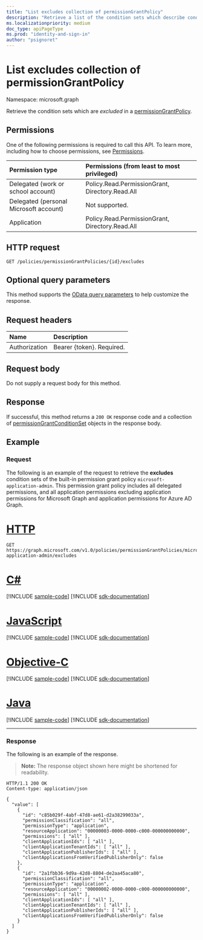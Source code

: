 ```yaml
---
title: "List excludes collection of permissionGrantPolicy"
description: "Retrieve a list of the condition sets which describe conditions under which a permission grant event is excluded in a permission grant policy."
ms.localizationpriority: medium
doc_type: apiPageType
ms.prod: "identity-and-sign-in"
author: "psignoret"
---
```


# List excludes collection of permissionGrantPolicy

Namespace: microsoft.graph

Retrieve the condition sets which are *excluded* in a [permissionGrantPolicy](../resources/permissiongrantpolicy.md).

## Permissions

One of the following permissions is required to call this API. To learn more, including how to choose permissions, see [Permissions](/graph/permissions-reference).

|Permission type      | Permissions (from least to most privileged)              |
|:--------------------|:---------------------------------------------------------|
|Delegated (work or school account) | Policy.Read.PermissionGrant, Directory.Read.All |
|Delegated (personal Microsoft account) | Not supported.    |
|Application | Policy.Read.PermissionGrant, Directory.Read.All |

## HTTP request

<!-- { "blockType": "ignored" } -->
```http
GET /policies/permissionGrantPolicies/{id}/excludes
```

## Optional query parameters

This method supports the [OData query parameters](/graph/query-parameters) to help customize the response.

## Request headers

| Name           | Description                |
|:---------------|:---------------------------|
| Authorization  | Bearer {token}. Required.  |

## Request body

Do not supply a request body for this method.

## Response

If successful, this method returns a `200 OK` response code and a collection of [permissionGrantConditionSet](../resources/permissiongrantconditionset.md) objects in the response body.

## Example

### Request

The following is an example of the request to retrieve the **excludes** condition sets of the built-in permission grant policy `microsoft-application-admin`. This permission grant policy includes all delegated permissions, and all application permissions excluding application permissions for Microsoft Graph and application permissions for Azure AD Graph.



# [HTTP](#tab/http)
<!-- {
  "blockType": "request",
  "name": "permissiongrantpolicy_get_excludes"
}-->

```msgraph-interactive
GET https://graph.microsoft.com/v1.0/policies/permissionGrantPolicies/microsoft-application-admin/excludes
```
# [C#](#tab/csharp)
[!INCLUDE [sample-code](../includes/snippets/csharp/permissiongrantpolicy-get-excludes-csharp-snippets.md)]
[!INCLUDE [sdk-documentation](../includes/snippets/snippets-sdk-documentation-link.md)]

# [JavaScript](#tab/javascript)
[!INCLUDE [sample-code](../includes/snippets/javascript/permissiongrantpolicy-get-excludes-javascript-snippets.md)]
[!INCLUDE [sdk-documentation](../includes/snippets/snippets-sdk-documentation-link.md)]

# [Objective-C](#tab/objc)
[!INCLUDE [sample-code](../includes/snippets/objc/permissiongrantpolicy-get-excludes-objc-snippets.md)]
[!INCLUDE [sdk-documentation](../includes/snippets/snippets-sdk-documentation-link.md)]

# [Java](#tab/java)
[!INCLUDE [sample-code](../includes/snippets/java/permissiongrantpolicy-get-excludes-java-snippets.md)]
[!INCLUDE [sdk-documentation](../includes/snippets/snippets-sdk-documentation-link.md)]

---


### Response

The following is an example of the response.

> **Note:** The response object shown here might be shortened for readability.

<!-- {
  "blockType": "response",
  "truncated": true,
  "@odata.type": "microsoft.graph.permissionGrantConditionSet",
  "isCollection": true
} -->

```http
HTTP/1.1 200 OK
Content-type: application/json

{
  "value": [
    {
      "id": "c85b029f-4abf-47d8-ae61-d2a38299033a",
      "permissionClassification": "all",
      "permissionType": "application",
      "resourceApplication": "00000003-0000-0000-c000-000000000000",
      "permissions": [ "all" ],
      "clientApplicationIds": [ "all" ],
      "clientApplicationTenantIds": [ "all" ],
      "clientApplicationPublisherIds": [ "all" ],
      "clientApplicationsFromVerifiedPublisherOnly": false
    },
    {
      "id": "2a1fbb36-9d9a-42d8-8804-de2aa45aca80",
      "permissionClassification": "all",
      "permissionType": "application",
      "resourceApplication": "00000002-0000-0000-c000-000000000000",
      "permissions": [ "all" ],
      "clientApplicationIds": [ "all" ],
      "clientApplicationTenantIds": [ "all" ],
      "clientApplicationPublisherIds": [ "all" ],
      "clientApplicationsFromVerifiedPublisherOnly": false
    }
  ]
}
```
